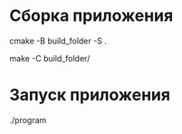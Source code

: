 # Сборка приложения
cmake -B build_folder -S .

make -C build_folder/

# Запуск приложения
./program
